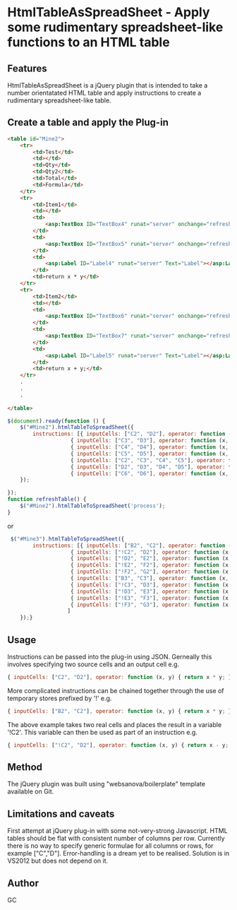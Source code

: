 HtmlTableAsSpreadSheet - Apply some rudimentary spreadsheet-like functions to an HTML table
===========================================================================================

Features
--------
HtmlTableAsSpreadSheet is a jQuery plugin that is intended to take a number orientatated HTML table and apply instructions to create a rudimentary spreadsheet-like table.


Create a table and apply the Plug-in
------------------------------------

```html
<table id="Mine2">
	<tr>
		<td>Test</td>
		<td></td>
		<td>Qty</td>
		<td>Qty2</td>
		<td>Total</td>
		<td>Formula</td>
	</tr>
	<tr>
		<td>Item1</td>
		<td></td>
		<td>
			<asp:TextBox ID="TextBox4" runat="server" onchange="refreshTable();"></asp:TextBox>                                
		</td>
		<td>
			<asp:TextBox ID="TextBox5" runat="server" onchange="refreshTable();"></asp:TextBox>                                
		</td>
		<td>
			<asp:Label ID="Label4" runat="server" Text="Label"></asp:Label>
		</td>
		<td>return x * y</td>
	</tr>
	<tr>
		<td>Item2</td>
		<td></td>
		<td>
			<asp:TextBox ID="TextBox6" runat="server" onchange="refreshTable();"></asp:TextBox>                                
		</td>
		<td>
			<asp:TextBox ID="TextBox7" runat="server" onchange="refreshTable();"></asp:TextBox>                                
		</td>
		<td>
			<asp:Label ID="Label5" runat="server" Text="Label"></asp:Label>
		</td>
		<td>return x + y;</td>
	</tr>
	.
	.
	.
	
</table>
```

```js
$(document).ready(function () {
	$("#Mine2").htmlTableToSpreadSheet({
		instructions: [{ inputCells: ["C2", "D2"], operator: function (x, y) { return x * y; }, outputCell: "E2" },
					{ inputCells: ["C3", "D3"], operator: function (x, y) { return x + y; }, outputCell: "E3" },
					{ inputCells: ["C4", "D4"], operator: function (x, y) { return x - y; }, outputCell: "E4" },
					{ inputCells: ["C5", "D5"], operator: function (x, y) { return x / y; }, outputCell: "E5" },
					{ inputCells: ["C2", "C3", "C4", "C5"], operator: function (x, y) { return x + y; }, outputCell: "C6" },
					{ inputCells: ["D2", "D3", "D4", "D5"], operator: function (x, y) { return x + y; }, outputCell: "D6" },
					{ inputCells: ["C6", "D6"], operator: function (x, y) { return x + y; }, outputCell: "E6" }]
	});

});
function refreshTable() {
	$("#Mine2").htmlTableToSpreadSheet('process');
}
```

or
```js
 $("#Mine3").htmlTableToSpreadSheet({
		instructions: [{ inputCells: ["B2", "C2"], operator: function (x, y) { return x * y; }, outputCell: "!C2" },
					{ inputCells: ["!C2", "D2"], operator: function (x, y) { return x - y; }, outputCell: "!D2" },
					{ inputCells: ["!D2", "E2"], operator: function (x, y) { return x + y; }, outputCell: "!E2" },
					{ inputCells: ["!E2", "F2"], operator: function (x, y) { return x - y; }, outputCell: "!F2" },
					{ inputCells: ["!F2", "G2"], operator: function (x, y) { return x - y; }, outputCell: "H2" },
					{ inputCells: ["B3", "C3"], operator: function (x, y) { return x * y; }, outputCell: "!C3" },
					{ inputCells: ["!C3", "D3"], operator: function (x, y) { return x - y; }, outputCell: "!D3" },
					{ inputCells: ["!D3", "E3"], operator: function (x, y) { return x + y; }, outputCell: "!E3" },
					{ inputCells: ["!E3", "F3"], operator: function (x, y) { return x - y; }, outputCell: "!F3" },
					{ inputCells: ["!F3", "G3"], operator: function (x, y) { return x - y; }, outputCell: "H3" }
				   ]
	});}
```

Usage
-----
Instructions can be passed into the plug-in using JSON. Gerneally this involves specifying two source cells and an output cell e.g.
```js
{ inputCells: ["C2", "D2"], operator: function (x, y) { return x * y; }, outputCell: "E2" }
```
More complicated instructions can be chained together through the use of temporary stores prefixed by '!' e.g.
```js
{ inputCells: ["B2", "C2"], operator: function (x, y) { return x * y; }, outputCell: "!C2" }
```
The above example takes two real cells and places the result in a variable '!C2'. This variable can then be used as part of an instruction e.g.
```js
{ inputCells: ["!C2", "D2"], operator: function (x, y) { return x - y; }, outputCell: "D2" }
```

Method
------
The jQuery plugin was built using "websanova/boilerplate" template available on Git.


Limitations and caveats
-----------------------
First attempt at jQuery plug-in with some not-very-strong Javascript. HTML tables should be flat with consistent number of columns per row. Currently there is no way to specify generic formulae for all columns or rows, for example ["C","D"]. Error-handling is a dream yet to be realised. Solution is in VS2012 but does not depend on it.

Author
------
GC